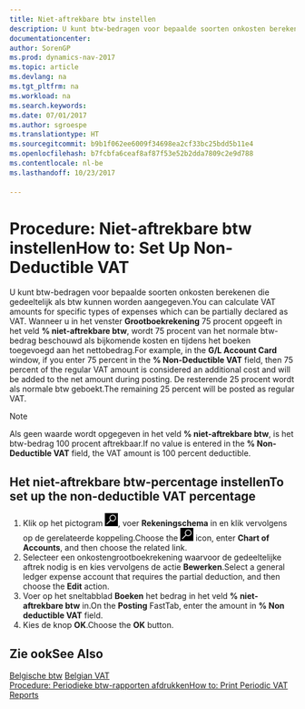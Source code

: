```yaml
---
title: Niet-aftrekbare btw instellen
description: U kunt btw-bedragen voor bepaalde soorten onkosten berekenen die gedeeltelijk als btw kunnen worden aangegeven.
documentationcenter: 
author: SorenGP
ms.prod: dynamics-nav-2017
ms.topic: article
ms.devlang: na
ms.tgt_pltfrm: na
ms.workload: na
ms.search.keywords: 
ms.date: 07/01/2017
ms.author: sgroespe
ms.translationtype: HT
ms.sourcegitcommit: b9b1f062ee6009f34698ea2cf33bc25bdd5b11e4
ms.openlocfilehash: b7fcbfa6ceaf8af87f53e52b2dda7809c2e9d788
ms.contentlocale: nl-be
ms.lasthandoff: 10/23/2017

---
```

# <a name="how-to-set-up-non-deductible-vat"></a><span data-ttu-id="4b4e1-103">Procedure: Niet-aftrekbare btw instellen</span><span class="sxs-lookup"><span data-stu-id="4b4e1-103">How to: Set Up Non-Deductible VAT</span></span>
<span data-ttu-id="4b4e1-104">U kunt btw-bedragen voor bepaalde soorten onkosten berekenen die gedeeltelijk als btw kunnen worden aangegeven.</span><span class="sxs-lookup"><span data-stu-id="4b4e1-104">You can calculate VAT amounts for specific types of expenses which can be partially declared as VAT.</span></span> <span data-ttu-id="4b4e1-105">Wanneer u in het venster **Grootboekrekening** 75 procent opgeeft in het veld **% niet-aftrekbare btw**, wordt 75 procent van het normale btw-bedrag beschouwd als bijkomende kosten en tijdens het boeken toegevoegd aan het nettobedrag.</span><span class="sxs-lookup"><span data-stu-id="4b4e1-105">For example, in the **G/L Account Card** window, if you enter 75 percent in the **% Non-Deductible VAT** field, then 75 percent of the regular VAT amount is considered an additional cost and will be added to the net amount during posting.</span></span> <span data-ttu-id="4b4e1-106">De resterende 25 procent wordt als normale btw geboekt.</span><span class="sxs-lookup"><span data-stu-id="4b4e1-106">The remaining 25 percent will be posted as regular VAT.</span></span>  

> [!NOTE]  
>  <span data-ttu-id="4b4e1-107">Als geen waarde wordt opgegeven in het veld **% niet-aftrekbare btw**, is het btw-bedrag 100 procent aftrekbaar.</span><span class="sxs-lookup"><span data-stu-id="4b4e1-107">If no value is entered in the **% Non-Deductible VAT** field, the VAT amount is 100 percent deductible.</span></span>  

## <a name="to-set-up-the-non-deductible-vat-percentage"></a><span data-ttu-id="4b4e1-108">Het niet-aftrekbare btw-percentage instellen</span><span class="sxs-lookup"><span data-stu-id="4b4e1-108">To set up the non-deductible VAT percentage</span></span>  

1.  <span data-ttu-id="4b4e1-109">Klik op het pictogram ![Zoeken naar pagina of rapport](../../media/ui-search/search_small.png "pictogram Zoeken naar pagina of rapport"), voer **Rekeningschema** in en klik vervolgens op de gerelateerde koppeling.</span><span class="sxs-lookup"><span data-stu-id="4b4e1-109">Choose the ![Search for Page or Report](../../media/ui-search/search_small.png "Search for Page or Report icon") icon, enter **Chart of Accounts**, and then choose the related link.</span></span>  
2.  <span data-ttu-id="4b4e1-110">Selecteer een onkostengrootboekrekening waarvoor de gedeeltelijke aftrek nodig is en kies vervolgens de actie **Bewerken**.</span><span class="sxs-lookup"><span data-stu-id="4b4e1-110">Select a general ledger expense account that requires the partial deduction, and then choose the **Edit** action.</span></span>  
3.  <span data-ttu-id="4b4e1-111">Voer op het sneltabblad **Boeken** het bedrag in het veld **% niet-aftrekbare btw** in.</span><span class="sxs-lookup"><span data-stu-id="4b4e1-111">On the **Posting** FastTab, enter the amount in **% Non deductible VAT** field.</span></span>  
4.  <span data-ttu-id="4b4e1-112">Kies de knop **OK**.</span><span class="sxs-lookup"><span data-stu-id="4b4e1-112">Choose the **OK** button.</span></span>  

## <a name="see-also"></a><span data-ttu-id="4b4e1-113">Zie ook</span><span class="sxs-lookup"><span data-stu-id="4b4e1-113">See Also</span></span>  
 <span data-ttu-id="4b4e1-114">[Belgische btw](belgian-vat.md) </span><span class="sxs-lookup"><span data-stu-id="4b4e1-114">[Belgian VAT](belgian-vat.md) </span></span>  
 [<span data-ttu-id="4b4e1-115">Procedure: Periodieke btw-rapporten afdrukken</span><span class="sxs-lookup"><span data-stu-id="4b4e1-115">How to: Print Periodic VAT Reports</span></span>](how-to-print-periodic-vat-reports.md)

